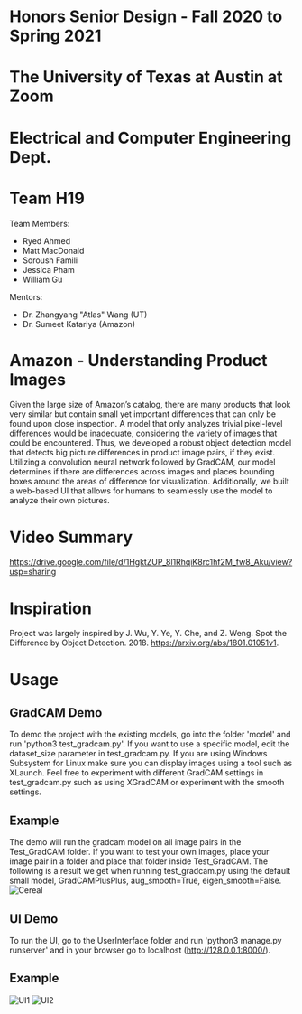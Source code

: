 # Honors Senior Design - Fall 2020 to Spring 2021
# The University of Texas at Austin at Zoom
# Electrical and Computer Engineering Dept.
# Team H19

Team Members:
* Ryed Ahmed
* Matt MacDonald
* Soroush Famili
* Jessica Pham
* William Gu

Mentors:
* Dr. Zhangyang "Atlas" Wang (UT)
* Dr. Sumeet Katariya (Amazon)

# Amazon - Understanding Product Images
Given the large size of Amazon’s catalog, there are many products that look very similar but contain small yet important differences that can only be found upon close inspection. A model that only analyzes trivial pixel-level differences would be inadequate, considering the variety of images that could be encountered. Thus, we developed a robust object detection model that detects big picture differences in product image pairs, if they exist. Utilizing a convolution neural network followed by GradCAM, our model determines if there are differences across images and places bounding boxes around the areas of difference for visualization. Additionally, we built a web-based UI that allows for humans to seamlessly use the model to analyze their own pictures.

# Video Summary
https://drive.google.com/file/d/1HgktZUP_8l1RhqiK8rc1hf2M_fw8_Aku/view?usp=sharing

# Inspiration
Project was largely inspired by J. Wu, Y. Ye, Y. Che, and Z. Weng. Spot the Difference by Object Detection. 2018. https://arxiv.org/abs/1801.01051v1.

# Usage

## GradCAM Demo
To demo the project with the existing models, go into the folder 'model' and run 'python3 test_gradcam.py'. If you want to use a specific model, edit the dataset_size parameter in test_gradcam.py. If you are using Windows Subsystem for Linux make sure you can display images using a tool such as XLaunch. Feel free to experiment with different GradCAM settings in test_gradcam.py such as using XGradCAM or experiment with the smooth settings. 

## Example
The demo will run the gradcam model on all image pairs in the Test_GradCAM folder. If you want to test your own images, place your image pair in a folder and place that folder inside Test_GradCAM. The following is a result we get when running test_gradcam.py using the default small model, GradCAMPlusPlus, aug_smooth=True, eigen_smooth=False.
![Cereal](https://user-images.githubusercontent.com/31623958/117377762-9e0fd880-ae99-11eb-84ac-ed37a706a467.png)


## UI Demo
To run the UI, go to the UserInterface folder and run 'python3 manage.py runserver' and in your browser go to localhost (http://128.0.0.1:8000/).

## Example
![UI1](https://user-images.githubusercontent.com/31623958/117378342-d5cb5000-ae9a-11eb-9f46-2dfa2ab1f4fe.JPG)
![UI2](https://user-images.githubusercontent.com/31623958/117378348-d8c64080-ae9a-11eb-92ba-8e66870a6ab7.JPG)

